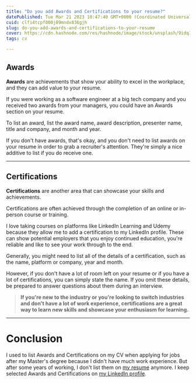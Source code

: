 ```yaml
---
title: "Do you add Awards and Certifications to your resume?"
datePublished: Tue Mar 21 2023 10:47:40 GMT+0000 (Coordinated Universal Time)
cuid: clfi4tcpf000j09mndx836gjh
slug: do-you-add-awards-and-certifications-to-your-resume
cover: https://cdn.hashnode.com/res/hashnode/image/stock/unsplash/9idqIGrLuTE/upload/b24d59584d5480326cd38b7780495cb1.jpeg
tags: cv

---
```


## Awards

**Awards** are achievements that show your ability to excel in the workplace, and they can add value to your resume.

If you were working as a software engineer at a big tech company and you received two awards from your managers, you could have an Awards section on your resume.

To list an award, list the award name, award description, presenter name, title and company, and month and year.

If you don't have awards, that's okay, and you don't need to list awards on your resume in order to grab a recruiter's attention. They're simply a nice additive to list if you do receive one.

---

## **Certifications**

**Certifications** are another area that can showcase your skills and achievements.

Certifications are often achieved through the completion of an online or in-person course or training.

I love taking courses on platforms like LinkedIn Learning and Udemy because they allow me to add a certification to my LinkedIn profile. These can show potential employers that you enjoy continued education, you're reliable and like to see your work through to the end.

Generally, you might need to list all of the details of a certification, such as the name, platform or company, year and month.

However, if you don't have a lot of room left on your resume or if you have a lot of certifications, you can simply state the name. If you omit these details, be prepared to answer questions about them during an interview.

> **If you're new to the industry or you're looking to switch industries and don't have a lot of work experience, certifications are a great way to learn new skills and showcase your enthusiasm for learning.**

---

# Conclusion

I used to list Awards and Certifications on my CV when applying for jobs after my Master's degree because I didn't have much work experience. But after some years of working, I don't list them on [my resume](https://www.linkedin.com/in/khoe-le-1b31a4203/) anymore. I keep selected Awards and Certifications on [my LinkedIn profile](https://www.linkedin.com/in/khoe-le-1b31a4203//).